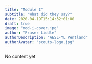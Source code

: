 ```yaml
---
title: "Module I"
subtitle: "What did they say?"
date: 2020-04-19T15:14:32+01:00
draft: true
image: "mod-i-cover.jpg"
author: "Fraser Liddle"
authorDescription: "AESL-YL Pentland"
authorAvatar: "scouts-logo.jpg"
---
```


No content yet
